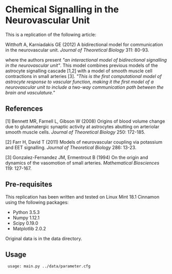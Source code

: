 
# Chemical Signalling in the Neurovascular Unit

This is a replication of the following article:

Witthoft A, Karniadakis GE (2012) A bidirectional model for communication in the neurovascular unit. *Journal of Theoretical Biology* 311: 80-93.

where the authors present *"an interactional model of bidirectional signalling in the neurovascular unit"*. This model combines previous models of the astrocyte signalling cascade [1,2] with a model of smooth muscle cell contractions in small arteries [3]. *"This is the first computational model of astrocyte response to vascular function, making it the first model of a neurovascular unit to include a two-way communication path between the brain and vasculature."*


## References

[1] Bennett MR, Farnell L, Gibson W (2008) Origins of blood volume change due to glutamatergic synaptic activity at astrocytes abutting on arteriolar smooth muscle cells. *Journal of Theoretical Biology* 250: 172-185.

[2] Farr H, David T (2011) Models of neurovascular coupling via potassium and EET signalling. *Journal of Theoretical Biology* 286: 13-23.

[3] Gonzalez-Fernandez JM, Ermentrout B (1994) On the origin and dynamics of the vasomotion of small arteries. *Mathematical Biosciences* 119: 127-167.


## Pre-requisites

This replication has been written and tested on Linux Mint 18.1 Cinnamon using the
following packages:

 * Python 3.5.3
 * Numpy 1.12.1
 * Scipy 0.19.0
 * Matplotlib 2.0.2
 
Original data is in the data directory.


## Usage

```
 usage: main.py ../data/parameter.cfg
```

